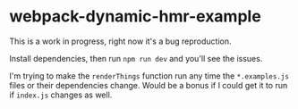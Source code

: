 # webpack-dynamic-hmr-example

This is a work in progress, right now it's a bug reproduction.

Install dependencies, then run `npm run dev` and you'll see the issues.

I'm trying to make the `renderThings` function run any time the `*.examples.js`
files or their dependencies change. Would be a bonus if I could get it to
run if `index.js` changes as well.
